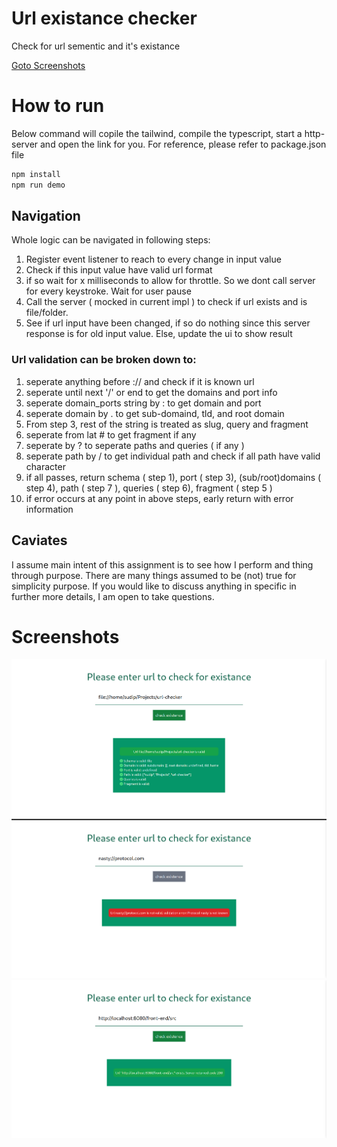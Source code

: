 # Url existance checker
Check for url sementic and it's existance

[Goto Screenshots](#screenshots)

# How to run
Below command will copile the tailwind, compile the typescript, start a http-server and open the link for you.
For reference, please refer to package.json file
```sh
npm install
npm run demo
```

## Navigation
Whole logic can be navigated in following steps:
1) Register event listener to reach to every change in input value
2) Check if this input value have valid url format
3) if so wait for x milliseconds to allow for throttle. So we dont call server for every keystroke. Wait for user pause
4) Call the server ( mocked in current impl ) to check if url exists and is file/folder.
5) See if url input have been changed, if so do nothing since this server response is for old input value. Else,
update the ui to show result

### Url validation can be broken down to:
1) seperate anything before :// and check if it is known url
2) seperate until next '/' or end to get the domains and port info
3) seperate domain_ports string by : to get domain and port
4) seperate domain by . to get sub-domaind, tld, and root domain
4) From step 3, rest of the string is treated as slug, query and fragment
5) seperate from lat # to get fragment if any
6) seperate by ? to seperate paths and queries ( if any )
7) seperate path by / to get individual path and check if all path have valid character
8) if all passes, return schema ( step 1), port ( step 3), (sub/root)domains ( step 4), path ( step 7 ), queries ( step 6), fragment ( step 5 )
9) if error occurs at any point in above steps, early return with error information

## Caviates
I assume main intent of this assignment is to see how I perform and thing through purpose.
There are many things assumed to be (not) true for simplicity purpose. If you would like to discuss anything in specific in further more details, I am open to take questions.

# Screenshots
![demo-one](./res/demo-one.png)
![demo-two](./res/demo-two.png)
![demo-three](./res/demo-3.png)